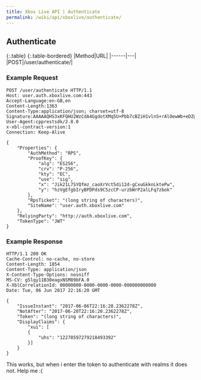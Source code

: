 ```yaml
---
title: Xbox Live API | Authenticate
permalink: /wiki/api/xboxlive/authenticate/
---
```

## Authenticate

{:.table}
{:.table-bordered}
|Method|URL|
|------|---|
|POST|/user/authenticate/|
  
### Example Request

```
POST /user/authenticate HTTP/1.1
Host: user.auth.xboxlive.com:443
Accept-Language:en-GB,en
Content-Length:1363
Content-Type:application/json; charset=utf-8
Signature:AAAAAQHS3xKFQHU2WzCdA4GgdotXMq5U+Pbb7cBZiH1vlnS+rAlOewWb+eDZg67anm4j6GolpJQHLIrpOZ3RbuLJ+79rFsIWfooWLA==
User-Agent:cpprestsdk/2.8.0
x-xbl-contract-version:1
Connection: Keep-Alive

{
    "Properties": {
        "AuthMethod": "RPS",
        "ProofKey": {
            "alg": "ES256",
            "crv": "P-256",
            "kty": "EC",
            "use": "sig",
            "x": "Jik21L7SYQfmz_caoXrVct5di12d-gCxuGkknLktePw",
            "y": "hzVgEfgbIryBPDPds9C5zcCP-urzbWrP2alLFq7zbok"
        },
        "RpsTicket": "(long string of characters)",
        "SiteName": "user.auth.xboxlive.com"
    },
    "RelyingParty": "http://auth.xboxlive.com",
    "TokenType": "JWT"
}
```

### Example Response

```
HTTP/1.1 200 OK
Cache-Control: no-cache, no-store
Content-Length: 1854
Content-Type: application/json
X-Content-Type-Options: nosniff
MS-CV: g5lqy11B30eagxNSM89bFA.0
X-XblCorrelationId: 00000000-0000-0000-0000-000000000000
Date: Tue, 06 Jun 2017 22:16:20 GMT

{
    "IssueInstant": "2017-06-06T22:16:20.2362278Z",
    "NotAfter": "2017-06-20T22:16:20.2362278Z",
    "Token": "(long string of characters)",
    "DisplayClaims": {
        "xui": [
        {
            "uhs": "12278597279218493392"
        }]
    }
}
```

This works, but when i enter the token to authenticate with realms it does not. Help me :(
